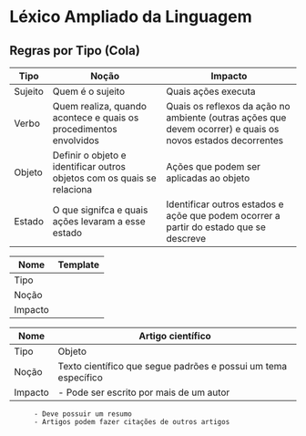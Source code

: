 # Léxico Ampliado da Linguagem

## Regras por Tipo (Cola)
Tipo    | Noção                         | Impacto
---|---|---
Sujeito | Quem é o sujeito              | Quais ações executa
Verbo   | Quem realiza, quando acontece e quais os procedimentos envolvidos | Quais os reflexos da ação no ambiente (outras ações que devem ocorrer) e quais os novos estados decorrentes
Objeto  | Definir o objeto e identificar outros objetos com os quais se relaciona | Ações que podem ser aplicadas ao objeto
Estado  | O que signifca e quais ações levaram a esse estado | Identificar outros estados e açõe que podem ocorrer a partir do estado que se descreve

Nome | Template 
--- | ---
Tipo | 
Noção | 
Impacto | 

Nome | Artigo científico
--- | ---
Tipo | Objeto
Noção | Texto científico que segue padrões e possui um tema específico
Impacto | - Pode ser escrito por mais de um autor
          - Deve possuir um resumo
          - Artigos podem fazer citações de outros artigos

